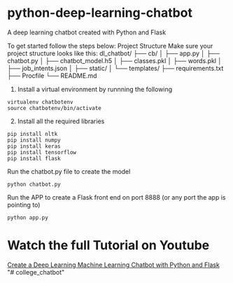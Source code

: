 # python-deep-learning-chatbot
A deep learning chatbot created with Python and Flask

To get started follow the steps below:
Project Structure Make sure your project structure looks like this:
dl_chatbot/
├── cb/
│   ├── app.py
│   ├── chatbot.py
│   ├── chatbot_model.h5
│   ├── classes.pkl
│   ├── words.pkl
│   ├── job_intents.json
│   ├── static/
│   └── templates/
├── requirements.txt
├── Procfile
└── README.md
1. Install a virtual environment by runnning the following
```
virtualenv chatbotenv
source chatbotenv/bin/activate
```

2. Install all the required libraries 
```
pip install nltk
pip install numpy
pip install keras
pip install tensorflow
pip install flask
```

Run the chatbot.py file to create the model
```
python chatbot.py
```

Run the APP to create a Flask front end on port 8888 (or any port the app is pointing to)
```
python app.py
```

# Watch the full Tutorial on Youtube
[Create a Deep Learning Machine Learning Chatbot with Python and Flask](https://www.youtube.com/watch?v=8HifpykuTI4)
"# college_chatbot" 
